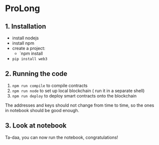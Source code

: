 # ProLong

## 1. Installation

- install nodejs
- install npm
- create a project:
  - `npm install 
- `pip install web3`

## 2. Running the code

1. `npm run compile` to compile contracts
2. `npm run node` to set up local blockchain ( run it in a separate shell)
3. `npm run deploy` to deploy smart contracts onto the blockchain

The addresses and keys should not change from time to time, so the ones in notebook should be good enough.

## 3. Look at notebook

Ta-daa, you can now run the notebook, congratulations!